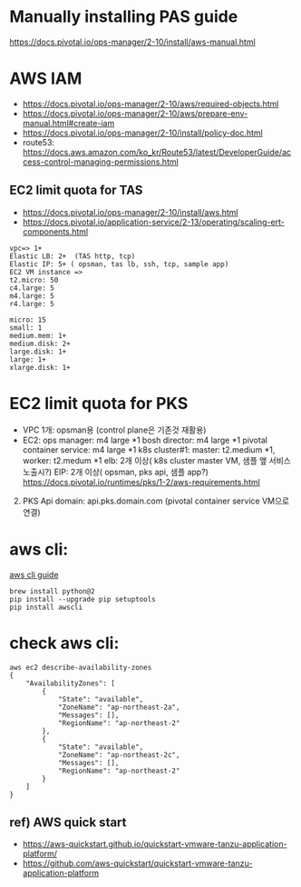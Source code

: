 

# Manually installing PAS guide
https://docs.pivotal.io/ops-manager/2-10/install/aws-manual.html


# AWS IAM 
- https://docs.pivotal.io/ops-manager/2-10/aws/required-objects.html
- https://docs.pivotal.io/ops-manager/2-10/aws/prepare-env-manual.html#create-iam
- https://docs.pivotal.io/ops-manager/2-10/install/policy-doc.html
- route53: https://docs.aws.amazon.com/ko_kr/Route53/latest/DeveloperGuide/access-control-managing-permissions.html
## EC2 limit quota for TAS
- https://docs.pivotal.io/ops-manager/2-10/install/aws.html
- https://docs.pivotal.io/application-service/2-13/operating/scaling-ert-components.html

```
vpc=> 1+
Elastic LB: 2+  (TAS http, tcp)
Elastic IP: 5+ ( opsman, tas lb, ssh, tcp, sample app)
EC2 VM instance => 
t2.micro: 50
c4.large: 5
m4.large: 5
r4.large: 5
```
```
micro: 15
small: 1
medium.mem: 1+
medium.disk: 2+
large.disk: 1+
large: 1+
xlarge.disk: 1+
```


# EC2 limit quota for PKS
- VPC 1개: opsman용 (control plane은 기존것 재활용)
- EC2: ops manager: m4 large *1
    bosh director: m4 large *1
    pivotal container service:   m4 large *1
    k8s cluster#1: master: t2.medium *1, worker: t2.medum *1 
    elb: 2개 이상( k8s cluster master VM, 샘플 앺 서비스 노출시?)
    EIP: 2개 이상( opsman, pks api, 샘플 app?)
 https://docs.pivotal.io/runtimes/pks/1-2/aws-requirements.html

2. PKS Api domain: api.pks.domain.com (pivotal container service VM으로 연결)



# aws cli:
[aws cli guide](https://aws.amazon.com/cli/?sc_channel=PS&sc_campaign=acquisition_KR&sc_publisher=google&sc_medium=english_command_line_b&sc_content=aws_cli_p&sc_detail=aws%20cli&sc_category=command_line&sc_segment=211466232633&sc_matchtype=p&sc_Country=KR&s_kwcid=AL!4422!3!211466232633!p!!g!!aws%20cli&ef_id=Wx6C2wAAAJp261dN:20180620131114:s)

```
brew install python@2
pip install --upgrade pip setuptools
pip install awscli

```


# check aws cli:

```
aws ec2 describe-availability-zones 
{
    "AvailabilityZones": [
        {
            "State": "available", 
            "ZoneName": "ap-northeast-2a", 
            "Messages": [], 
            "RegionName": "ap-northeast-2"
        }, 
        {
            "State": "available", 
            "ZoneName": "ap-northeast-2c", 
            "Messages": [], 
            "RegionName": "ap-northeast-2"
        }
    ]
}
```



## ref) AWS quick start
- https://aws-quickstart.github.io/quickstart-vmware-tanzu-application-platform/
- https://github.com/aws-quickstart/quickstart-vmware-tanzu-application-platform

